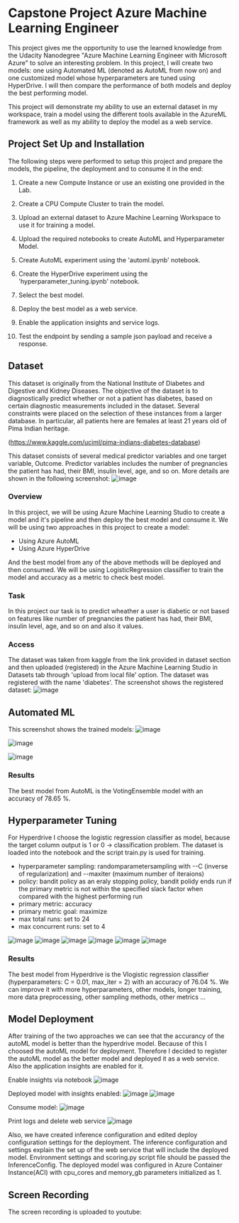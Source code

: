 # Capstone Project Azure Machine Learning Engineer

This project gives me the opportunity to use the learned knowledge from the Udacity Nanodegree "Azure Machine Learning Engineer with Microsoft Azure" to solve an interesting problem. In this project, I will create two models: one using Automated ML (denoted as AutoML from now on) and one customized model whose hyperparameters are tuned using HyperDrive. I will then compare the performance of both models and deploy the best performing model.

This project will demonstrate my ability to use an external dataset in my workspace, train a model using the different tools available in the AzureML framework as well as my ability to deploy the model as a web service.

## Project Set Up and Installation
The following steps were performed to setup this project and prepare the models, the pipeline, the deployment and to consume it in the end:

1. Create a new Compute Instance or use an existing one provided in the Lab.

2. Create a CPU Compute Cluster to train the model.

3. Upload an external dataset to Azure Machine Learning Workspace to use it for training a model.

4. Upload the required notebooks to create AutoML and Hyperparameter Model.

5. Create AutoML experiment using the 'automl.ipynb' notebook.

6. Create the HyperDrive experiment using the 'hyperparameter_tuning.ipynb' notebook.

7. Select the best model.

8. Deploy the best model as a web service.

9. Enable the application insights and service logs.

10. Test the endpoint by sending a sample json payload and receive a response. 

## Dataset
This dataset is originally from the National Institute of Diabetes and Digestive and Kidney Diseases. The objective of the dataset is to diagnostically predict whether or not a patient has diabetes, based on certain diagnostic measurements included in the dataset. Several constraints were placed on the selection of these instances from a larger database. In particular, all patients here are females at least 21 years old of Pima Indian heritage.

(https://www.kaggle.com/uciml/pima-indians-diabetes-database)

This dataset consists of several medical predictor variables and one target variable, Outcome. Predictor variables includes the number of pregnancies the patient has had, their BMI, insulin level, age, and so on. More details are shown in the following screenshot:
![image](./img/dataset_overview.PNG)


### Overview
In this project, we will be using Azure Machine Learning Studio to create a model and it's pipeline and then deploy the best model and consume it. We will be using two approaches in this project to create a model:

- Using Azure AutoML
- Using Azure HyperDrive

And the best model from any of the above methods will be deployed and then consumed.
We will be using LogisticRegression classifier to train the model and accuracy as a metric to check best model.

### Task
In this project our task is to predict wheather a user is diabetic or not based on features like number of pregnancies the patient has had, their BMI, insulin level, age, and so on and also it values.

### Access
The dataset was taken from kaggle from the link provided in dataset section and then uploaded (registered) in the Azure Machine Learning Studio in Datasets tab through 'upload from local file' option. The dataset was registered with the name 'diabetes'.
The screenshot shows the registered dataset:
![image](./img/dataset_reg.PNG)

## Automated ML
This screenshot shows the trained models:
![image](./img/trained_models.PNG)

![image](./img/best_model_automl.PNG)

![image](./img/rundetails_widget.PNG)

### Results
The best model from AutoML is the VotingEnsemble model with an accuracy of 78.65 %.

## Hyperparameter Tuning
For Hyperdrive I choose the logistic regression classifier as model, because the target column output is 1 or 0 -> classification problem. The dataset is loaded into the notebook and the script train.py is used for training.

- hyperparameter sampling: randomparametersampling with --C (inverse of regularization) and --maxiter (maximum number of iteraions)
- policy: bandit policy as an eraly stopping policy, bandit polidy ends run if the primary metric is not within the specified slack factor when compared with the highest performing run
- primary metric: accuracy
- primary metric goal: maximize
- max total runs: set to 24
- max concurrent runs: set to 4

![image](./img/hyperdrive_run.PNG)
![image](./img/hyperdrive_run2.PNG)
![image](./img/hyperdrive_run3.PNG)
![image](./img/hyperdrive_best_model.PNG)
![image](./img/hyperdrive_best_model2.PNG)
![image](./img/rundetails_widget_hyperdrive.PNG)

### Results
The best model from Hyperdrive is the Vlogistic regression classifier (hyperparameters: C = 0.01, max_iter = 2) with an accuracy of 76.04 %. We can improve it with more hyperparameters, other models, longer training, more data preprocessing, other sampling methods, other metrics ...

## Model Deployment
After training of the two approaches we can see that the accurancy of the autoML model is better than the hyperdrive model. Because of this I choosed the autoML model for deployment. Therefore I decided to register the autoML model as the better model and deployed it as a web service. Also the application insights are enabled for it.

Enable insights via notebook
 ![image](./img/enable_insights.PNG)
 
Deployed model with insights enabled:
 ![image](./img/deployed_model.PNG)
 ![image](./img/deployed_model2.PNG)
 
 Consume model:
 ![image](./img/consume_model.PNG)
 
 Print logs and delete web service
 ![image](./img/print_logs_and_delete.PNG)

Also, we have created inference configuration and edited deploy configuration settings for the deployment. The inference configuration and settings explain the set up of the web service that will include the deployed model. Environment settings and scoring.py script file should be passed the InferenceConfig. The deployed model was configured in Azure Container Instance(ACI) with cpu_cores and memory_gb parameters initialized as 1.

## Screen Recording
The screen recording is uploaded to youtube: 
